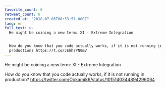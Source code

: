 ```yaml
---
favorite_count: 0
retweet_count: 0
created_at: "2018-07-06T08:53:51.000Z"
lang: en
full_text: >-
  He might be coining a new term: XI - Extreme Integration


  How do you know that you code actually works, if it is not running in
  production? https://t.co/JEhh7PN0mV
---
```


He might be coining a new term: XI - Extreme Integration

How do you know that you code actually works, if it is not running in
production? <https://twitter.com/Ookami86/status/1015140344894296064>
